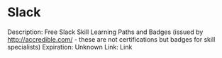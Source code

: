 # Slack

Description: Free Slack Skill Learning Paths and Badges (issued by http://accredible.com/ - these are not certifications but badges for skill specialists)
Expiration: Unknown
Link: Link
